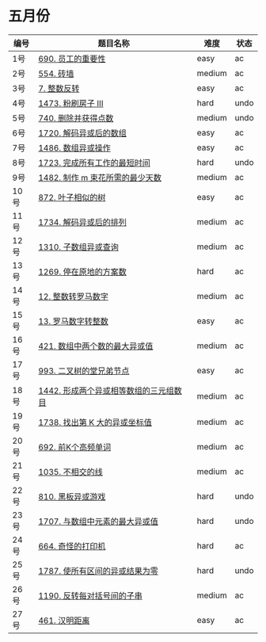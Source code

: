 # 五月份

**编号**|**题目名称**|**难度**|**状态**
--------|------------|--------|--------
1号|[690. 员工的重要性](./第1题%20690.%20员工的重要性)|easy|ac
2号|[554. 砖墙](./第2题%20554.%20砖墙)|medium|ac
3号|[7. 整数反转](./第3题%207.%20整数反转)|easy|ac
4号|[1473. 粉刷房子 III](./第4题%201473.%20粉刷房子%20III)|hard|undo
5号|[740. 删除并获得点数](./第5题%20740.%20删除并获得点数)|medium|undo
6号|[1720. 解码异或后的数组](./第6题%201720.%20解码异或后的数组)|easy|ac
7号|[1486. 数组异或操作](./第7题%201486.%20数组异或操作)|easy|ac
8号|[1723. 完成所有工作的最短时间](./第8题%201723.%20完成所有工作的最短时间)|hard|undo
9号|[1482. 制作 m 束花所需的最少天数](./第9题%201482.%20制作%20m%20束花所需的最少天数)|medium|ac
10号|[872. 叶子相似的树](./第10题%20872.%20叶子相似的树)|easy|ac
11号|[1734. 解码异或后的排列](./第11题%201734.%20解码异或后的排列)|medium|ac
12号|[1310. 子数组异或查询](./第12题%201310.%20子数组异或查询)|medium|ac
13号|[1269. 停在原地的方案数](./第13题%201269.%20停在原地的方案数)|hard|ac
14号|[12. 整数转罗马数字](./第14题%2012.%20整数转罗马数字)|medium|ac
15号|[13. 罗马数字转整数](./第15题%2013.%20罗马数字转整数)|easy|ac
16号|[421. 数组中两个数的最大异或值](./第16题%20421.%20数组中两个数的最大异或值)|medium|ac
17号|[993. 二叉树的堂兄弟节点](./第17题%20993.%20二叉树的堂兄弟节点)|easy|ac
18号|[1442. 形成两个异或相等数组的三元组数目](./第18题%201442.%20形成两个异或相等数组的三元组数目)|medium|ac
19号|[1738. 找出第 K 大的异或坐标值](./第19题%201738.%20找出第%20K%20大的异或坐标值)|medium|ac
20号|[692. 前K个高频单词](./第20题%20692.%20前K个高频单词)|medium|ac
21号|[1035. 不相交的线](./第21题%201035.%20不相交的线)|medium|ac
22号|[810. 黑板异或游戏](./第22题%20810.%20黑板异或游戏)|hard|undo
23号|[1707. 与数组中元素的最大异或值](./第23题%201707.%20与数组中元素的最大异或值)|hard|undo
24号|[664. 奇怪的打印机](./第24题%20664.%20奇怪的打印机)|hard|ac
25号|[1787. 使所有区间的异或结果为零](./第25题%201787.%20使所有区间的异或结果为零)|hard|undo
26号|[1190. 反转每对括号间的子串](./第26题%201190.%20反转每对括号间的子串)|medium|ac
27号|[461. 汉明距离](./第27题%20461.%20汉明距离)|easy|ac
